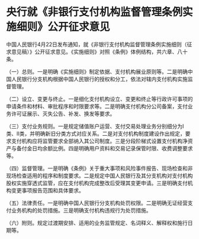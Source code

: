 # 央行就《非银行支付机构监督管理条例实施细则》公开征求意见

中国人民银行4月22日发布通知，就《非银行支付机构监督管理条例实施细则（征求意见稿）》公开征求意见。《实施细则》对照《条例》体例结构，共六章、八十条。

（一）总则。一是明确《实施细则》制定依据、支付机构展业原则等。二是明确中国人民银行分支机构根据中国人民银行的授权和分工，依法对辖内支付机构实施监督管理。

（二）设立、变更与终止。一是细化支付机构设立、变更和终止等行政许可事项的申请条件和材料、审批程序和时限要求等。二是明确支付机构分公司备案，支付业务许可证展示、灭失公告、补发、换发等要求。

（三）支付业务规则。一是规定储值账户运营、支付交易处理业务分别细分为Ⅰ类、Ⅱ类，并明确新旧分类方式对应关系。二是对支付机构制度建设作出规定，要求支付机构应将监管要求全部纳入其公司制度。三是分段阶梯式设置支付机构净资产与备付金日均余额比例。四是明确用户资料和交易记录保管时限、收费调整要求等。

（四）监督管理。一是明确《条例》关于重大事项和风险事件报告、现场检查和非现场检查适用的程序和制度要求。二是规定中国人民银行及其分支机构对支付机构股权实施穿透式监管，应在支付机构完成整改后受理其变更申请。三是明确支付机构变更事项报告范围和具体要求。

（五）法律责任。一是明确中国人民银行分支机构处罚权限。二是明确无证经营支付业务机构的处罚措施。三是明确支付机构违规行为处罚措施。

（六）附则。规定过渡期安排、适用的业务监管规定、名词释义、解释权和施行日期等。

